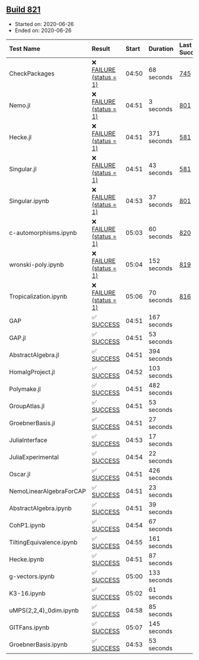 ## [Build 821](https://oscarci.mathematik.uni-kl.de/job/oscar-julia-1.4/821/)

* Started on: 2020-06-26
* Ended on: 2020-06-26

| Test Name    | Result | Start | Duration | Last Success | First Failure |
|:-------------|:-------|:------|:---------|:-------------|:--------------|
| CheckPackages | ❌ [FAILURE (status = 1)](https://oscarci.mathematik.uni-kl.de/job/oscar-julia-1.4/821/artifact/logs/build-821/CheckPackages.log) | 04:50 | 68 seconds | [745](https://oscarci.mathematik.uni-kl.de/job/oscar-julia-1.4/745/) | [746](https://oscarci.mathematik.uni-kl.de/job/oscar-julia-1.4/746/) |
| Nemo.jl | ❌ [FAILURE (status = 1)](https://oscarci.mathematik.uni-kl.de/job/oscar-julia-1.4/821/artifact/logs/build-821/Nemo.jl.log) | 04:51 | 3 seconds | [801](https://oscarci.mathematik.uni-kl.de/job/oscar-julia-1.4/801/) | [802](https://oscarci.mathematik.uni-kl.de/job/oscar-julia-1.4/802/) |
| Hecke.jl | ❌ [FAILURE (status = 1)](https://oscarci.mathematik.uni-kl.de/job/oscar-julia-1.4/821/artifact/logs/build-821/Hecke.jl.log) | 04:51 | 371 seconds | [581](https://oscarci.mathematik.uni-kl.de/job/oscar-julia-1.4/581/) | [582](https://oscarci.mathematik.uni-kl.de/job/oscar-julia-1.4/582/) |
| Singular.jl | ❌ [FAILURE (status = 1)](https://oscarci.mathematik.uni-kl.de/job/oscar-julia-1.4/821/artifact/logs/build-821/Singular.jl.log) | 04:51 | 43 seconds | [581](https://oscarci.mathematik.uni-kl.de/job/oscar-julia-1.4/581/) | [582](https://oscarci.mathematik.uni-kl.de/job/oscar-julia-1.4/582/) |
| Singular.ipynb | ❌ [FAILURE (status = 1)](https://oscarci.mathematik.uni-kl.de/job/oscar-julia-1.4/821/artifact/logs/build-821/Singular.ipynb.log) | 04:53 | 37 seconds | [801](https://oscarci.mathematik.uni-kl.de/job/oscar-julia-1.4/801/) | [802](https://oscarci.mathematik.uni-kl.de/job/oscar-julia-1.4/802/) |
| c-automorphisms.ipynb | ❌ [FAILURE (status = 1)](https://oscarci.mathematik.uni-kl.de/job/oscar-julia-1.4/821/artifact/logs/build-821/c-automorphisms.ipynb.log) | 05:03 | 60 seconds | [820](https://oscarci.mathematik.uni-kl.de/job/oscar-julia-1.4/820/) | [821](https://oscarci.mathematik.uni-kl.de/job/oscar-julia-1.4/821/) |
| wronski-poly.ipynb | ❌ [FAILURE (status = 1)](https://oscarci.mathematik.uni-kl.de/job/oscar-julia-1.4/821/artifact/logs/build-821/wronski-poly.ipynb.log) | 05:04 | 152 seconds | [819](https://oscarci.mathematik.uni-kl.de/job/oscar-julia-1.4/819/) | [820](https://oscarci.mathematik.uni-kl.de/job/oscar-julia-1.4/820/) |
| Tropicalization.ipynb | ❌ [FAILURE (status = 1)](https://oscarci.mathematik.uni-kl.de/job/oscar-julia-1.4/821/artifact/logs/build-821/Tropicalization.ipynb.log) | 05:06 | 70 seconds | [816](https://oscarci.mathematik.uni-kl.de/job/oscar-julia-1.4/816/) | [817](https://oscarci.mathematik.uni-kl.de/job/oscar-julia-1.4/817/) |
| GAP | ✅ [SUCCESS](https://oscarci.mathematik.uni-kl.de/job/oscar-julia-1.4/821/artifact/logs/build-821/GAP.log) | 04:51 | 167 seconds |  |  |
| GAP.jl | ✅ [SUCCESS](https://oscarci.mathematik.uni-kl.de/job/oscar-julia-1.4/821/artifact/logs/build-821/GAP.jl.log) | 04:51 | 53 seconds |  |  |
| AbstractAlgebra.jl | ✅ [SUCCESS](https://oscarci.mathematik.uni-kl.de/job/oscar-julia-1.4/821/artifact/logs/build-821/AbstractAlgebra.jl.log) | 04:51 | 394 seconds |  |  |
| HomalgProject.jl | ✅ [SUCCESS](https://oscarci.mathematik.uni-kl.de/job/oscar-julia-1.4/821/artifact/logs/build-821/HomalgProject.jl.log) | 04:52 | 103 seconds |  |  |
| Polymake.jl | ✅ [SUCCESS](https://oscarci.mathematik.uni-kl.de/job/oscar-julia-1.4/821/artifact/logs/build-821/Polymake.jl.log) | 04:51 | 482 seconds |  |  |
| GroupAtlas.jl | ✅ [SUCCESS](https://oscarci.mathematik.uni-kl.de/job/oscar-julia-1.4/821/artifact/logs/build-821/GroupAtlas.jl.log) | 04:51 | 53 seconds |  |  |
| GroebnerBasis.jl | ✅ [SUCCESS](https://oscarci.mathematik.uni-kl.de/job/oscar-julia-1.4/821/artifact/logs/build-821/GroebnerBasis.jl.log) | 04:51 | 27 seconds |  |  |
| JuliaInterface | ✅ [SUCCESS](https://oscarci.mathematik.uni-kl.de/job/oscar-julia-1.4/821/artifact/logs/build-821/JuliaInterface.log) | 04:53 | 17 seconds |  |  |
| JuliaExperimental | ✅ [SUCCESS](https://oscarci.mathematik.uni-kl.de/job/oscar-julia-1.4/821/artifact/logs/build-821/JuliaExperimental.log) | 04:54 | 22 seconds |  |  |
| Oscar.jl | ✅ [SUCCESS](https://oscarci.mathematik.uni-kl.de/job/oscar-julia-1.4/821/artifact/logs/build-821/Oscar.jl.log) | 04:51 | 426 seconds |  |  |
| NemoLinearAlgebraForCAP | ✅ [SUCCESS](https://oscarci.mathematik.uni-kl.de/job/oscar-julia-1.4/821/artifact/logs/build-821/NemoLinearAlgebraForCAP.log) | 04:51 | 23 seconds |  |  |
| AbstractAlgebra.ipynb | ✅ [SUCCESS](https://oscarci.mathematik.uni-kl.de/job/oscar-julia-1.4/821/artifact/logs/build-821/AbstractAlgebra.ipynb.log) | 04:51 | 39 seconds |  |  |
| CohP1.ipynb | ✅ [SUCCESS](https://oscarci.mathematik.uni-kl.de/job/oscar-julia-1.4/821/artifact/logs/build-821/CohP1.ipynb.log) | 04:54 | 67 seconds |  |  |
| TiltingEquivalence.ipynb | ✅ [SUCCESS](https://oscarci.mathematik.uni-kl.de/job/oscar-julia-1.4/821/artifact/logs/build-821/TiltingEquivalence.ipynb.log) | 04:55 | 161 seconds |  |  |
| Hecke.ipynb | ✅ [SUCCESS](https://oscarci.mathematik.uni-kl.de/job/oscar-julia-1.4/821/artifact/logs/build-821/Hecke.ipynb.log) | 04:51 | 87 seconds |  |  |
| g-vectors.ipynb | ✅ [SUCCESS](https://oscarci.mathematik.uni-kl.de/job/oscar-julia-1.4/821/artifact/logs/build-821/g-vectors.ipynb.log) | 05:00 | 133 seconds |  |  |
| K3-16.ipynb | ✅ [SUCCESS](https://oscarci.mathematik.uni-kl.de/job/oscar-julia-1.4/821/artifact/logs/build-821/K3-16.ipynb.log) | 05:02 | 61 seconds |  |  |
| uMPS(2,2,4)_0dim.ipynb | ✅ [SUCCESS](https://oscarci.mathematik.uni-kl.de/job/oscar-julia-1.4/821/artifact/logs/build-821/uMPS-2-2-4-_0dim.ipynb.log) | 04:58 | 85 seconds |  |  |
| GITFans.ipynb | ✅ [SUCCESS](https://oscarci.mathematik.uni-kl.de/job/oscar-julia-1.4/821/artifact/logs/build-821/GITFans.ipynb.log) | 05:07 | 145 seconds |  |  |
| GroebnerBasis.ipynb | ✅ [SUCCESS](https://oscarci.mathematik.uni-kl.de/job/oscar-julia-1.4/821/artifact/logs/build-821/GroebnerBasis.ipynb.log) | 04:53 | 53 seconds |  |  |
